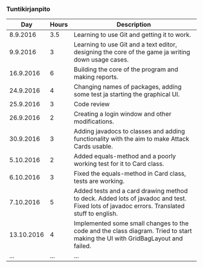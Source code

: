 ### Tuntikirjanpito
Day | Hours | Description
--------------- | ----- | ------
8.9.2016 | 3.5 | Learning to use Git and getting it to work.
9.9.2016 | 3 | Learning to use Git and a text editor, designing the core of the game ja writing down usage cases.
16.9.2016 | 6 | Building the core of the program and making reports.
24.9.2016 | 4 | Changing names of packages, adding some test ja starting the graphical UI.
25.9.2016 | 3 | Code review
26.9.2016 | 2 | Creating a login window and other modifications.
30.9.2016 | 3 | Adding javadocs to classes and adding functionality with the aim to make Attack Cards usable.
5.10.2016 | 2 | Added equals-method and a poorly working test for it to Card class.
6.10.2016 | 3 | Fixed the equals-method in Card class, tests are working.
7.10.2016 | 5 | Added tests and a card drawing method to deck. Added lots of javadoc and test. Fixed lots of javadoc errors. Translated stuff to english.
13.10.2016 | 4 | Implemented some small changes to the code and the class diagram. Tried to start making the UI with GridBagLayout and failed.
... | ... | ...
